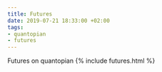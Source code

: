 ```yaml
---
title: Futures
date: 2019-07-21 18:33:00 +02:00
tags:
- quantopian
- futures
---
```


Futures on quantopian
{% include futures.html %} 
